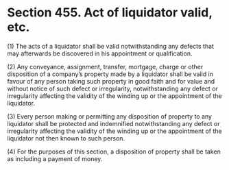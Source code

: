 # Section 455. Act of liquidator valid, etc.

\(1\) The acts of a liquidator shall be valid notwithstanding any defects that may afterwards be discovered in his appointment or qualification.

\(2\) Any conveyance, assignment, transfer, mortgage, charge or other disposition of a company’s property made by a liquidator shall be valid in favour of any person taking such property in good faith and for value and without notice of such defect or irregularity, notwithstanding any defect or irregularity affecting the validity of the winding up or the appointment of the liquidator.

\(3\) Every person making or permitting any disposition of property to any liquidator shall be protected and indemnified notwithstanding any defect or irregularity affecting the validity of the winding up or the appointment of the liquidator not then known to such person.

\(4\) For the purposes of this section, a disposition of property shall be taken as including a payment of money.

